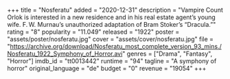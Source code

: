 +++
title = "Nosferatu"
added = "2020-12-31"
description = "Vampire Count Orlok is interested in a new residence and in his real estate agent’s young wife. F. W. Murnau’s unauthorized adaptation of Bram Stoker’s “Dracula.”"
rating = "8"
popularity = "11.049"
released = "1922"
poster = "assets/poster/nosferatu.jpg"
cover = "assets/cover/nosferatu.jpg"
file = "https://archive.org/download/Nosferatu_most_complete_version_93_mins./Nosferatu_1922_Symphony_of_Horror.avi"
genres = ["Drama", "Fantasy", "Horror"]
imdb_id = "tt0013442"
runtime = "94"
tagline = "A symphony of horror"
original_language = "de"
budget = "0"
revenue = "19054"
+++